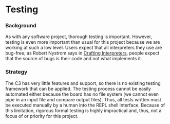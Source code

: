 # Testing

### Background

As with any software project, thorough testing is important. However, testing is even more important than usual for this project because we are working at such a low level. Users expect that all interpreters they use are bug-free; as Robert Nystrom says in [Crafting Interpreters](https://craftinginterpreters.com), people expect that the source of bugs is their code and not what implements it.

### Strategy

The C3 has very little features and support, so there is no existing testing framework that can be applied. The testing process cannot be easily automated either because the board has no file system (we cannot even pipe in an input file and compare output files). Thus, all tests written must be executed manually by a human into the REPL shell interface. Because of this limitation, rigorous formal testing is highly impractical and, thus, not a focus of or priority for this project.
